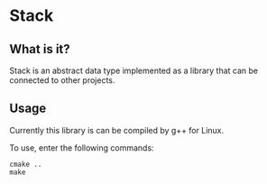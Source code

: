 # Stack

## What is it?

Stack is an abstract data type implemented as a library that can be connected to other projects.

## Usage

Currently this library is can be compiled by g++ for Linux.

To use, enter the following commands:

    cmake ..
    make

